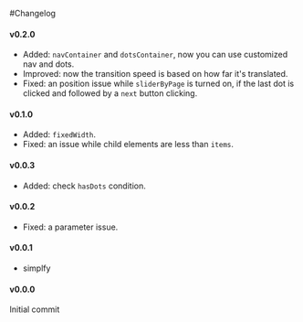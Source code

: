 #Changelog

#### v0.2.0
+ Added: `navContainer` and `dotsContainer`, now you can use customized nav and dots.
+ Improved: now the transition speed is based on how far it's translated.
+ Fixed: an position issue while `sliderByPage` is turned on, if the last dot is clicked and followed by a `next` button clicking.

#### v0.1.0
+ Added: `fixedWidth`.
+ Fixed: an issue while child elements are less than `items`.

#### v0.0.3
+ Added: check `hasDots` condition.

#### v0.0.2
+ Fixed: a parameter issue.

#### v0.0.1
+ simplfy

#### v0.0.0
Initial commit
